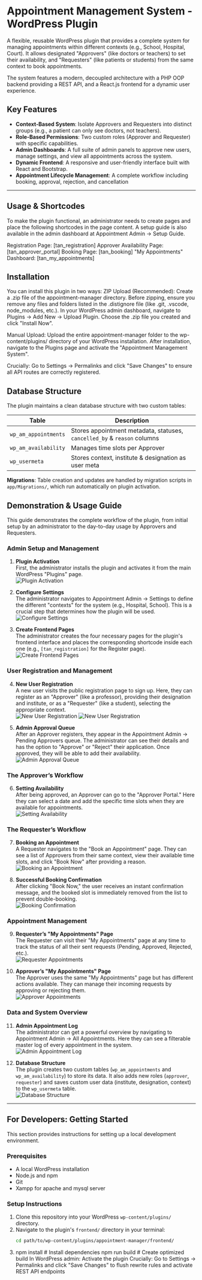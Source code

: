 # Appointment Management System - WordPress Plugin

A flexible, reusable WordPress plugin that provides a complete system for managing appointments within different contexts (e.g., School, Hospital, Court). It allows designated "Approvers" (like doctors or teachers) to set their availability, and "Requesters" (like patients or students) from the same context to book appointments.

The system features a modern, decoupled architecture with a PHP OOP backend providing a REST API, and a React.js frontend for a dynamic user experience.

## Key Features

- **Context-Based System**: Isolate Approvers and Requesters into distinct groups (e.g., a patient can only see doctors, not teachers).
- **Role-Based Permissions**: Two custom roles (Approver and Requester) with specific capabilities.
- **Admin Dashboards**: A full suite of admin panels to approve new users, manage settings, and view all appointments across the system.
- **Dynamic Frontend**: A responsive and user-friendly interface built with React and Bootstrap.
- **Appointment Lifecycle Management**: A complete workflow including booking, approval, rejection, and cancellation

---

## Usage & Shortcodes

To make the plugin functional, an administrator needs to create pages and place the following shortcodes in the page content. A setup guide is also available in the admin dashboard at Appointment Admin -> Setup Guide.

Registration Page: [tan_registration]
Approver Availability Page: [tan_approver_portal]
Booking Page: [tan_booking]
"My Appointments" Dashboard: [tan_my_appointments]

## Installation

You can install this plugin in two ways:
ZIP Upload (Recommended):
Create a .zip file of the appointment-manager directory. Before zipping, ensure you remove any files and folders listed in the .distignore file (like .git, .vscode, node_modules, etc.).
In your WordPress admin dashboard, navigate to Plugins -> Add New -> Upload Plugin.
Choose the .zip file you created and click "Install Now".

Manual Upload:
Upload the entire appointment-manager folder to the wp-content/plugins/ directory of your WordPress installation.
After installation, navigate to the Plugins page and activate the "Appointment Management System".

Crucially: Go to Settings -> Permalinks and click "Save Changes" to ensure all API routes are correctly registered.

## Database Structure

The plugin maintains a clean database structure with two custom tables:

| Table                | Description                                                              |
| -------------------- | ------------------------------------------------------------------------ |
| `wp_am_appointments` | Stores appointment metadata, statuses, `cancelled_by` & `reason` columns |
| `wp_am_availability` | Manages time slots per Approver                                          |
| `wp_usermeta`        | Stores context, institute & designation as user meta                     |

**Migrations**: Table creation and updates are handled by migration scripts in `app/Migrations/`, which run automatically on plugin activation.

## Demonstration & Usage Guide

This guide demonstrates the complete workflow of the plugin, from initial setup by an administrator to the day-to-day usage by Approvers and Requesters.

### Admin Setup and Management

1. **Plugin Activation**  
   First, the administrator installs the plugin and activates it from the main WordPress "Plugins" page.  
   ![Plugin Activation](assets/screenshots/screenshot-1.png?raw=true)

2. **Configure Settings**  
   The administrator navigates to Appointment Admin -> Settings to define the different "contexts" for the system (e.g., Hospital, School). This is a crucial step that determines how the plugin will be used.  
   ![Configure Settings](assets/screenshots/screenshot-2.png?raw=true)

3. **Create Frontend Pages**  
   The administrator creates the four necessary pages for the plugin's frontend interface and places the corresponding shortcode inside each one (e.g., `[tan_registration]` for the Register page).  
   ![Create Frontend Pages](assets/screenshots/screenshot-3.png?raw=true)

### User Registration and Management

4. **New User Registration**  
   A new user visits the public registration page to sign up. Here, they can register as an "Approver" (like a professor), providing their designation and institute, or as a "Requester" (like a student), selecting the appropriate context.  
   ![New User Registration](assets/screenshots/screenshot-4.png?raw=true)
   ![New User Registration](assets/screenshots/screenshot-04.png?raw=true)

5. **Admin Approval Queue**  
   After an Approver registers, they appear in the Appointment Admin -> Pending Approvers queue. The administrator can see their details and has the option to "Approve" or "Reject" their application. Once approved, they will be able to add their availability.  
   ![Admin Approval Queue](assets/screenshots/screenshot-5.png?raw=true)

### The Approver’s Workflow

6. **Setting Availability**  
   After being approved, an Approver can go to the "Approver Portal." Here they can select a date and add the specific time slots when they are available for appointments.  
   ![Setting Availability](assets/screenshots/screenshot-6.png?raw=true)

### The Requester’s Workflow

7. **Booking an Appointment**  
   A Requester navigates to the "Book an Appointment" page. They can see a list of Approvers from their same context, view their available time slots, and click "Book Now" after providing a reason.  
   ![Booking an Appointment](assets/screenshots/screenshot-7.png?raw=true)

8. **Successful Booking Confirmation**  
   After clicking "Book Now," the user receives an instant confirmation message, and the booked slot is immediately removed from the list to prevent double-booking.  
   ![Booking Confirmation](assets/screenshots/screenshot-8.png?raw=true)

### Appointment Management

9. **Requester’s "My Appointments" Page**  
   The Requester can visit their "My Appointments" page at any time to track the status of all their sent requests (Pending, Approved, Rejected, etc.).  
   ![Requester Appointments](assets/screenshots/screenshot-9.png?raw=true)

10. **Approver’s "My Appointments" Page**  
    The Approver uses the same "My Appointments" page but has different actions available. They can manage their incoming requests by approving or rejecting them.  
    ![Approver Appointments](assets/screenshots/screenshot-10.png?raw=true)

### Data and System Overview

11. **Admin Appointment Log**  
    The administrator can get a powerful overview by navigating to Appointment Admin -> All Appointments. Here they can see a filterable master log of every appointment in the system.  
    ![Admin Appointment Log](assets/screenshots/screenshot-11.png?raw=true)

12. **Database Structure**  
    The plugin creates two custom tables (`wp_am_appointments` and `wp_am_availability`) to store its data. It also adds new roles (`approver`, `requester`) and saves custom user data (institute, designation, context) to the `wp_usermeta` table.  
    ![Database Structure](assets/screenshots/screenshot-12.png?raw=true)

---

## For Developers: Getting Started

This section provides instructions for setting up a local development environment.

### Prerequisites

- A local WordPress installation
- Node.js and npm
- Git
- Xampp for apache and mysql server

### Setup Instructions

1. Clone this repository into your WordPress `wp-content/plugins/` directory.
2. Navigate to the plugin's `frontend/` directory in your terminal:
   ```bash
   cd path/to/wp-content/plugins/appointment-manager/frontend/
   ```
3. npm install # Install dependencies
   npm run build # Create optimized build
   In WordPress admin:
   Activate the plugin
   Crucially: Go to Settings → Permalinks and click "Save Changes" to flush rewrite rules and activate REST API endpoints
